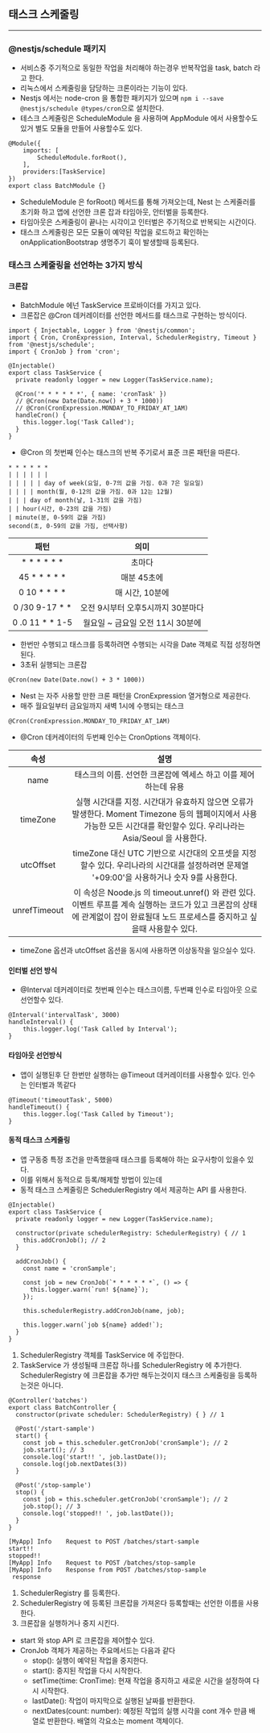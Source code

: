
## 태스크 스케줄링

-----------------------

### @nestjs/schedule 패키지

* 서비스중 주기적으로 동일한 작업을 처리해야 하는경우 반복작업을 task, batch 라고 한다.
* 리눅스에서 스케줄링을 담당하는 크론이라는 기능이 있다.
* Nestjs 에서는 node-cron 을 통합한 패키지가 있으며 `npm i --save @nestjs/schedule @types/cron`으로 설치한다.
* 테스크 스케줄링은 ScheduleModule 을 사용하며 AppModule 에서 사용할수도 있거 별도 모듈을 만들어 사용할수도 있다.
```
@Module({
    imports: [
        ScheduleModule.forRoot(),
    ],
    providers:[TaskService]
})
export class BatchModule {}
```
* ScheduleModule 은 forRoot() 메서드를 통해 가져오는데, Nest 는 스케줄러를 초기화 하고 앱에 선언한 크론 잡과 타임아웃, 안터벌을 등록한다.
* 타임아웃은 스케줄링이 끝나는 시각이고 인터벌은 주기적으로 반복되는 시간이다.
* 태스크 스케줄링은 모든 모듈이 예약된 작업을 로드하고 확인하는 onApplicationBootstrap 생명주기 훅이 발생할때 등록된다.

### 태스크 스케줄링을 선언하는 3가지 방식

#### 크론잡

* BatchModule 에넌 TaskService 프로바이더를 가지고 있다.
* 크론잡은 @Cron 데커레이터를 선언한 메서드를 태스크로 구현하는 방식이다.
```
import { Injectable, Logger } from '@nestjs/common';
import { Cron, CronExpression, Interval, SchedulerRegistry, Timeout } from '@nestjs/schedule';
import { CronJob } from 'cron';

@Injectable()
export class TaskService {
  private readonly logger = new Logger(TaskService.name);

  @Cron('* * * * * *', { name: 'cronTask' })
  // @Cron(new Date(Date.now() + 3 * 1000))
  // @Cron(CronExpression.MONDAY_TO_FRIDAY_AT_1AM)
  handleCron() {
    this.logger.log('Task Called');
  }
}
```
* @Cron 의 첫번째 인수는 태스크의 반복 주기로서 표준 크론 패턴을 따른다.
```
* * * * * *
| | | | | |
| | | | | day of week(요일, 0-7의 값을 가짐. 0과 7은 일요일)
| | | | month(월, 0-12의 값을 가짐. 0과 12는 12월)
| | | day of month(날, 1-31의 값을 가짐)
| | hour(시간, 0-23의 값을 가짐)
| minute(분, 0-59의 값을 가짐)
second(초, 0-59의 값을 가짐, 선택사항)
```
|     패턴      | 의미  |
|:-----------:|:---:|
| * * * * * * | 초마다 |
|45 * * * * * |매분 45초에 |
|0 10 * * * * |매 시간, 10분에 |
|0 /30 9-17 * * |오전 9시부터 오후5시까지 30분마다 |
|0 .0 11 * * 1-5 |월요일 ~ 금요일 오전 11시 30분에 |
* 한번만 수행되고 태스크를 등록하려면 수행되는 시각을 Date 객체로 직접 성정하면 된다.
* 3초뒤 실행되는 크론잡
```
@Cron(new Date(Date.now() + 3 * 1000))
```
* Nest 는 자주 사용할 만한 크론 패턴을 CronExpression 열거형으로 제공한다.
* 매주 월요일부터 금요일까지 새벽 1시에 수행되는 태스크
```
@Cron(CronExpression.MONDAY_TO_FRIDAY_AT_1AM)
```
* @Cron 데커레이터의 두번째 인수는 CronOptions 객체이다.
 
|      속성      |                                                        설명                                                         |
|:------------:|:-----------------------------------------------------------------------------------------------------------------:|
|     name     |                                       태스크의 이름. 선언한 크론잡에 엑세스 하고 이를 제어하는데 유용                                        |
|   timeZone   |  실행 시간대를 지정. 시간대가 유효하지 않으면 오류가 발생한다. Moment Timezone 등의 웹페이지에서 사용 가능한 모든 시간대를 확인할수 있다. 우리나라는 Asia/Seoul 을 사용한다.   |
|  utcOffset   |             timeZone 대신 UTC 기반으로 시간대의 오프셋을 지정할수 있다. 우리나라의 시간대를 설정하려면 문제열 '+09:00'을 사용하거나 숫자 9를 사용한다.              |
| unrefTimeout | 이 속성은 Noode.js 의 timeout.unref() 와 관련 있다. 이벤트 루프를 계속 실행하는 코드가 있고 크론잡의 상태에 관계없이 잡이 완료될대 노드 프로세스를 중지하고 싶을때 사용할수 있다. |
* timeZone 옵션과 utcOffset 옵션을 동시에 사용하면 이상동작을 일으실수 있다.

#### 인터벌 선언 방식

* @Interval 데커레이터로 첫번째 인수는 태스크이름, 두번쨰 인수로 타임아웃 으로 선언할수 있다.
```
@Interval('intervalTask', 3000)
handleInterval() {
    this.logger.log('Task Called by Interval');
}
```

#### 타임아웃 선언방식

* 앱이 실행된후 단 한번만 실행하는 @Timeout 데커레이터를 사용할수 있다. 인수는 인터벌과 똑같다
```
@Timeout('timeoutTask', 5000)
handleTimeout() {
    this.logger.log('Task Called by Timeout');
}
```

#### 동적 태스크 스케줄링

* 앱 구동중 특정 조건을 만족했을때 태스크를 등록해야 하는 요구사항이 있을수 있다.
* 이를 위해서 동적으로 등록/해제할 방법이 있는데
* 동적 태스크 스케줄링은 SchedulerRegistry 에서 제공하는 API 를 사용한다.
```
@Injectable()
export class TaskService {
  private readonly logger = new Logger(TaskService.name);

  constructor(private schedulerRegistry: SchedulerRegistry) { // 1
    this.addCronJob(); // 2
  }

  addCronJob() {
    const name = 'cronSample';

    const job = new CronJob(`* * * * * *`, () => {
      this.logger.warn(`run! ${name}`);
    });

    this.schedulerRegistry.addCronJob(name, job);

    this.logger.warn(`job ${name} added!`);
  }
}
```
1. SchedulerRegistry 객체를 TaskService 에 주입한다.
2. TaskService 가 생성될때 크론잡 하나를 SchedulerRegistry 에 추가한다. SchedulerRegistry 에 크론잡을 추가만 해두는것이지 태스크 스케줄링을 등록하는것은 아니다.
```
@Controller('batches')
export class BatchController {
  constructor(private scheduler: SchedulerRegistry) { } // 1

  @Post('/start-sample')
  start() {
    const job = this.scheduler.getCronJob('cronSample'); // 2
    job.start(); // 3
    console.log('start!! ', job.lastDate());
    console.log(job.nextDates(3))
  }

  @Post('/stop-sample')
  stop() {
    const job = this.scheduler.getCronJob('cronSample'); // 2
    job.stop(); // 3
    console.log('stopped!! ', job.lastDate());
  }
}

[MyApp] Info    Request to POST /batches/start-sample
start!!  
stopped!!
[MyApp] Info    Request to POST /batches/stop-sample
[MyApp] Info    Response from POST /batches/stop-sample
 response
```
1. SchedulerRegistry 를 등록한다.
2. SchedulerRegistry 에 등록된 크론잡을 가져온다 등록할때는 선언한 이름을 사용한다.
3. 크론잡을 실행하거나 중지 시킨다.
* start 와 stop API 로 크론잡을 제어할수 있다.
* CronJob 객체가 제공하는 주요메서드는 다음과 같다
  * stop(): 실행이 예약된 작업을 중지한다.
  * start(): 중지된 작업을 다시 시작한다.
  * setTime(time: CronTime): 현재 작업을 중지하고 새로운 시간을 설정하여 다시 시작한다.
  * lastDate(): 작업이 마지막으로 실행된 날짜를 반환한다.
  * nextDates(count: number): 예정된 작업의 실행 시각을 cont 개수 만큼 배열로 반환한다. 배열의 각요소는 moment 객체이다.
